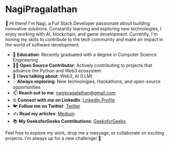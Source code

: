 # NagiPragalathan

👋 Hi there! I'm Nagi, a Full Stack Developer passionate about building innovative solutions. Constantly learning and exploring new technologies, I enjoy working with AI, blockchain, and game development. Currently, I'm honing my skills to contribute to the tech community and make an impact in the world of software development.

- 🏫 **Education**: Recently graduated with a degree in Computer Science Engineering
- 👨‍💻 **Open Source Contributor**: Actively contributing to projects that advance the Python and Web3 ecosystem
- 💬 **I love talking about**: Web3, AI (LLM)
- 💡 **Always exploring**: New technologies, Hackathons, and open-source opportunities
- 📫 **Reach out to me**: nagipragalathan@gmail.com
- 🌐 **Connect with me on LinkedIn**: [LinkedIn Profile](https://www.linkedin.com/in/nagi-pragalathan/)
- 🐦 **Follow me on Twitter**: [Twitter](https://twitter.com/NagiPragalathan)
- ✍️ **Read my articles**: [Medium](https://medium.com/@nagipragalathan)
- 📚 **My GeeksforGeeks Contributions**: [GeeksforGeeks](https://www.geeksforgeeks.org/user/nagipragalathan/contributions/)

Feel free to explore my work, drop me a message, or collaborate on exciting projects. I'm always up for a new challenge! 🚀
